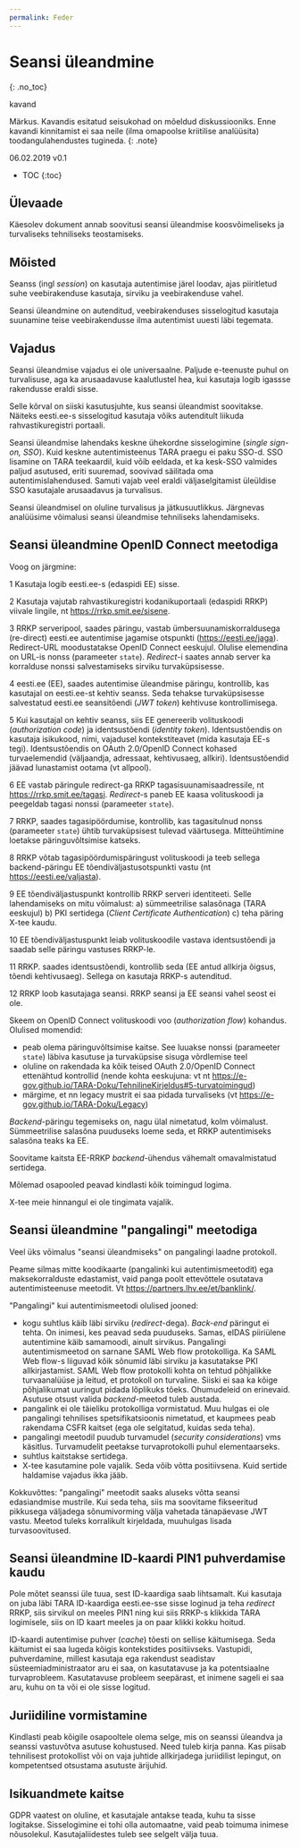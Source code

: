 ```yaml
---
permalink: Feder
---
```


# Seansi üleandmine
{: .no_toc}

kavand

Märkus. Kavandis esitatud seisukohad on mõeldud diskussiooniks. Enne kavandi kinnitamist ei saa neile (ilma omapoolse kriitilise analüüsita) toodangulahendustes tugineda. 
{: .note}

06.02.2019  v0.1

- TOC
{:toc}

## Ülevaade

Käesolev dokument annab soovitusi seansi üleandmise koosvõimeliseks ja turvaliseks tehniliseks teostamiseks.

## Mõisted

Seanss (ingl _session_) on kasutaja autentimise järel loodav, ajas piiritletud suhe veebirakenduse kasutaja, sirviku ja veebirakenduse vahel.

Seansi üleandmine on autenditud, veebirakenduses sisselogitud kasutaja suunamine teise veebirakendusse ilma autentimist uuesti läbi tegemata.

## Vajadus

Seansi üleandmise vajadus ei ole universaalne. Paljude e-teenuste puhul on turvalisuse, aga ka arusaadavuse kaalutlustel hea, kui kasutaja logib igassse rakendusse eraldi sisse.

Selle kõrval on siiski kasutusjuhte, kus seansi üleandmist soovitakse. Näiteks eesti.ee-s sisselogitud kasutaja võiks autenditult liikuda rahvastikuregistri portaali.

Seansi üleandmise lahendaks keskne ühekordne sisselogimine (_single sign-on, SSO_). Kuid keskne autentimisteenus TARA praegu ei paku SSO-d. SSO lisamine on TARA teekaardil, kuid võib eeldada, et ka kesk-SSO valmides paljud asutused, eriti suuremad, soovivad säilitada oma autentimislahendused. Samuti vajab veel eraldi väljaselgitamist üleüldise SSO kasutajale arusaadavus ja turvalisus.

Seansi üleandmisel on oluline turvalisus ja jätkusuutlikkus. Järgnevas analüüsime võimalusi seansi üleandmise tehniliseks lahendamiseks.

## Seansi üleandmine OpenID Connect meetodiga

Voog on järgmine:

1  Kasutaja logib eesti.ee-s (edaspidi EE) sisse.

2  Kasutaja vajutab rahvastikuregistri kodanikuportaali (edaspidi RRKP) viivale lingile, nt https://rrkp.smit.ee/sisene.

3  RRKP serveripool, saades päringu, vastab ümbersuunamiskorraldusega (re-direct) eesti.ee autentimise jagamise otspunkti (https://eesti.ee/jaga).
Redirect-URL moodustatakse OpenID Connect eeskujul. Olulise elemendina on URL-is nonss (parameeter `state`). _Redirect_-i saates annab server ka korralduse nonssi salvestamiseks sirviku turvaküpsisesse.

4  eesti.ee (EE), saades autentimise  üleandmise päringu, kontrollib, kas kasutajal on eesti.ee-st kehtiv seanss. Seda tehakse turvaküpsisesse salvestatud eesti.ee seansitõendi (_JWT token_) kehtivuse kontrollimisega.

5  Kui kasutajal on kehtiv seanss, siis EE genereerib volituskoodi (_authorization code_) ja identsustõendi (_identity token_). Identsustõendis on kasutaja isikukood, nimi, vajadusel kontekstiteavet (mida kasutaja EE-s tegi). Identsustõendis on OAuth 2.0/OpenID Connect kohased turvaelemendid (väljaandja, adressaat, kehtivusaeg, allkiri). Identsustõendid jäävad lunastamist ootama (vt allpool).

6  EE vastab päringule redirect-ga RRKP tagasisuunamisaadressile, nt https://rrkp.smit.ee/tagasi. _Redirect_-s paneb EE kaasa volituskoodi ja peegeldab tagasi nonssi (parameeter `state`).

7 RRKP, saades tagasipöördumise, kontrollib, kas tagasitulnud nonss (parameeter `state`) ühtib turvaküpsisest tulevad väärtusega. Mitteühtimine loetakse päringuvõltsimise katseks.

8  RRKP võtab tagasipöördumispäringust volituskoodi ja teeb sellega backend-päringu EE tõendiväljastusotspunkti vastu (nt https://eesti.ee/valjasta).

9  EE tõendiväljastuspunkt kontrollib RRKP serveri identiteeti.
Selle lahendamiseks on mitu võimalust:
a) sümmeetrilise salasõnaga (TARA eeskujul)
b) PKI sertidega (_Client Certificate Authentication_)
c) teha päring X-tee kaudu.

10 EE tõendiväljastuspunkt leiab volituskoodile vastava identsustõendi ja saadab selle päringu vastuses RRKP-le.

11 RRKP. saades identsustõendi, kontrollib seda (EE antud allkirja õigsus, tõendi kehtivusaeg). Sellega on kasutaja RRKP-s autenditud.

12 RRKP loob kasutajaga seansi. RRKP seansi ja EE seansi vahel seost ei ole.

Skeem on OpenID Connect volituskoodi voo (_authorization flow_) kohandus.
Olulised momendid:
- peab olema päringuvõltsimise kaitse. See luuakse nonssi (parameeter `state`) läbiva kasutuse ja turvaküpsise sisuga võrdlemise teel
- oluline on rakendada ka kõik teised OAuth 2.0/OpenID Connect ettenähtud kontrollid (nende kohta eeskujuna: vt nt https://e-gov.github.io/TARA-Doku/TehnilineKirjeldus#5-turvatoimingud)
- märgime, et nn legacy mustrit ei saa pidada turvaliseks (vt https://e-gov.github.io/TARA-Doku/Legacy)

_Backend_-päringu tegemiseks on, nagu ülal nimetatud, kolm võimalust. Sümmeetrilise salasõna puuduseks loeme seda, et RRKP autentimiseks salasõna teaks ka EE.

Soovitame kaitsta EE-RRKP _backend_-ühendus vähemalt omavalmistatud sertidega.

Mõlemad osapooled peavad kindlasti kõik toimingud logima.

X-tee meie hinnangul ei ole tingimata vajalik.

## Seansi üleandmine "pangalingi" meetodiga

Veel üks võimalus "seansi üleandmiseks" on pangalingi laadne protokoll.

Peame silmas mitte koodikaarte (pangalinki kui autentimismeetodit) ega maksekorralduste edastamist, vaid panga poolt ettevõttele osutatava autentimisteenuse meetodit. Vt https://partners.lhv.ee/et/banklink/.

"Pangalingi"  kui autentimismeetodi olulised jooned:
- kogu suhtlus käib läbi sirviku (_redirect_-dega). _Back-end_ päringut ei tehta. On inimesi, kes peavad seda puuduseks. Samas, eIDAS piiriülene autentimine käib samamoodi, ainult sirvikus. Pangalingi autentimismeetod on sarnane SAML Web flow protokolliga. Ka SAML Web flow-s liiguvad kõik sõnumid läbi sirviku ja kasutatakse PKI allkirjastamist. SAML Web flow protokolli kohta on tehtud põhjalikke turvaanalüüse ja leitud, et protokoll on turvaline. Siiski ei saa ka kõige põhjalikumat uuringut pidada lõplikuks tõeks. Ohumudeleid on erinevaid. Asutuse otsust valida _backend_-meetod tuleb austada.
- pangalink ei ole täieliku protokolliga vormistatud. Muu hulgas ei ole pangalingi tehnilises spetsifikatsioonis nimetatud, et kaupmees peab rakendama CSFR kaitset (ega ole selgitatud, kuidas seda teha).
- pangalingi meetodil puudub turvamudel (_security considerations_) vms käsitlus. Turvamudelit peetakse turvaprotokolli puhul elementaarseks.
- suhtlus kaitstakse sertidega.
- X-tee kasutamine pole vajalik. Seda võib võtta positiivsena. Kuid sertide haldamise vajadus ikka jääb.

Kokkuvõttes: "pangalingi" meetodit saaks aluseks võtta seansi edasiandmise mustrile. Kui seda teha, siis ma soovitame fikseeritud pikkusega väljadega sõnumivorming välja vahetada tänapäevase JWT vastu. Meetod tuleks korralikult kirjeldada, muuhulgas lisada turvasoovitused.

## Seansi üleandmine ID-kaardi PIN1 puhverdamise kaudu

Pole mõtet seanssi üle tuua, sest ID-kaardiga saab lihtsamalt. Kui kasutaja on juba läbi TARA ID-kaardiga eesti.ee-sse sisse loginud ja teha _redirect_ RRKP, siis sirvikul on meeles PIN1 ning
kui siis RRKP-s klikkida TARA logimisele, siis on ID kaart meeles ja on paar klikki kokku hoitud.

ID-kaardi autentimise puhver (_cache_) tõesti on sellise käitumisega. Seda käitumist ei saa lugeda kõigis kontekstides positiivseks. Vastupidi, puhverdamine, millest kasutaja ega rakendust seadistav süsteemiadministraator aru ei saa, on kasutatavuse ja ka potentsiaalne turvaprobleem. Kasutatavuse probleem seepärast, et inimene sageli ei saa aru, kuhu on ta või ei ole sisse logitud.

## Juriidiline vormistamine

Kindlasti peab kõigile osapooltele olema selge, mis on seanssi üleandva ja seanssi vastuvõtva asutuse kohustused. Need tuleb kirja panna. Kas piisab tehnilisest protokollist või on vaja juhtide allkirjadega juriidilist lepingut, on kompetentsed otsustama asutuste ärijuhid.

## Isikuandmete kaitse

GDPR vaatest on oluline, et kasutajale antakse teada, kuhu ta sisse logitakse. Sisselogimine ei tohi olla automaatne, vaid peab toimuma inimese nõusolekul. Kasutajaliidestes tuleb see selgelt välja tuua. 